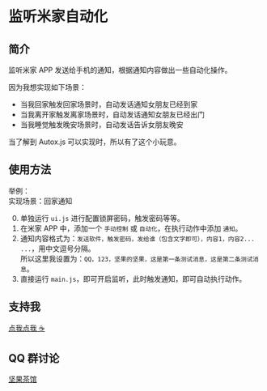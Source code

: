 # 监听米家自动化

## 简介

监听米家 APP 发送给手机的通知，根据通知内容做出一些自动化操作。

因为我想实现如下场景：

-   当我回家触发回家场景时，自动发话通知女朋友已经到家
-   当我离开家触发离家场景时，自动发话通知女朋友已经出门
-   当我睡觉触发晚安场景时，自动发话告诉女朋友晚安

当了解到 Autox.js 可以实现时，所以有了这个小玩意。

## 使用方法

举例：  
实现场景：回家通知

0. 单独运行 `ui.js` 进行配置锁屏密码，触发密码等等。
1. 在米家 APP 中，添加一个 `手动控制` 或 `自动化`，在执行动作中添加 `通知`。
2. 通知内容格式为：`发送软件，触发密码，发给谁（包含文字即可），内容1，内容2... ...`，用中文逗号分隔。  
所以这里我设置为：`QQ，123，坚果的坚果，这是第一条测试消息，这是第二条测试消息`。
3. 直接运行 `main.js`，即可开启监听，此时触发通知，即可自动执行动作。

## 支持我

[点我点我 ☕️](https://support.n0ts.top/)

## QQ 群讨论

[坚果茶馆](https://jq.qq.com/?_wv=1027&k=Mh7ah6Dd)
